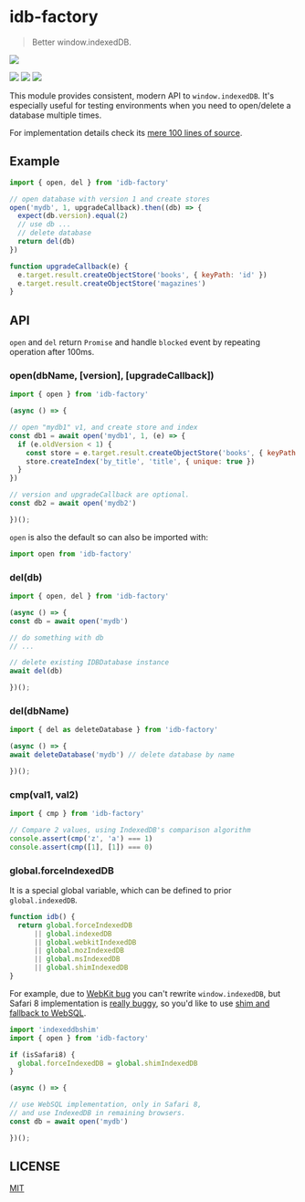 # idb-factory

> Better window.indexedDB.

[![](https://saucelabs.com/browser-matrix/idb-factory.svg)](https://saucelabs.com/u/idb-factory)

[![](https://img.shields.io/npm/v/idb-factory.svg)](https://npmjs.org/package/idb-factory)
[![](https://img.shields.io/travis/treojs/idb-factory.svg)](https://travis-ci.org/treojs/idb-factory)
[![](http://img.shields.io/npm/dm/idb-factory.svg)](https://npmjs.org/package/idb-factory)

This module provides consistent, modern API to `window.indexedDB`.
It's especially useful for testing environments when you need to open/delete
a database multiple times.

For implementation details check its [mere 100 lines of source](./src/index.js).

## Example

```js
import { open, del } from 'idb-factory'

// open database with version 1 and create stores
open('mydb', 1, upgradeCallback).then((db) => {
  expect(db.version).equal(2)
  // use db ...
  // delete database
  return del(db)
})

function upgradeCallback(e) {
  e.target.result.createObjectStore('books', { keyPath: 'id' })  
  e.target.result.createObjectStore('magazines')  
}
```

## API

`open` and `del` return `Promise` and handle `blocked` event by repeating
operation after 100ms.

### open(dbName, \[version], \[upgradeCallback])

```js
import { open } from 'idb-factory'

(async () => {

// open "mydb1" v1, and create store and index
const db1 = await open('mydb1', 1, (e) => {
  if (e.oldVersion < 1) {
    const store = e.target.result.createObjectStore('books', { keyPath: 'isbn' })
    store.createIndex('by_title', 'title', { unique: true })
  }  
})

// version and upgradeCallback are optional.
const db2 = await open('mydb2')

})();
```

`open` is also the default so can also be imported with:

```js
import open from 'idb-factory'
```

### del(db)

```js
import { open, del } from 'idb-factory'

(async () => {
const db = await open('mydb')

// do something with db
// ...

// delete existing IDBDatabase instance
await del(db)

})();
```

### del(dbName)

```js
import { del as deleteDatabase } from 'idb-factory'

(async () => {
await deleteDatabase('mydb') // delete database by name

})();
```

### cmp(val1, val2)

```js
import { cmp } from 'idb-factory'

// Compare 2 values, using IndexedDB's comparison algorithm
console.assert(cmp('z', 'a') === 1)
console.assert(cmp([1], [1]) === 0)
```

### global.forceIndexedDB

It is a special global variable, which can be defined to prior
`global.indexedDB`.

```js
function idb() {
  return global.forceIndexedDB
      || global.indexedDB
      || global.webkitIndexedDB
      || global.mozIndexedDB
      || global.msIndexedDB
      || global.shimIndexedDB
}
```

For example, due to [WebKit bug](https://bugs.webkit.org/show_bug.cgi?id=137034)
you can't rewrite `window.indexedDB`, but Safari 8 implementation is
[really buggy](https://gist.github.com/nolanlawson/08eb857c6b17a30c1b26),
so you'd like to use [shim and fallback to WebSQL](https://github.com/axemclion/IndexedDBShim).

```js
import 'indexeddbshim'
import { open } from 'idb-factory'

if (isSafari8) {
  global.forceIndexedDB = global.shimIndexedDB
}

(async () => {

// use WebSQL implementation, only in Safari 8,
// and use IndexedDB in remaining browsers.
const db = await open('mydb')

})();
```

## LICENSE

[MIT](./LICENSE)
